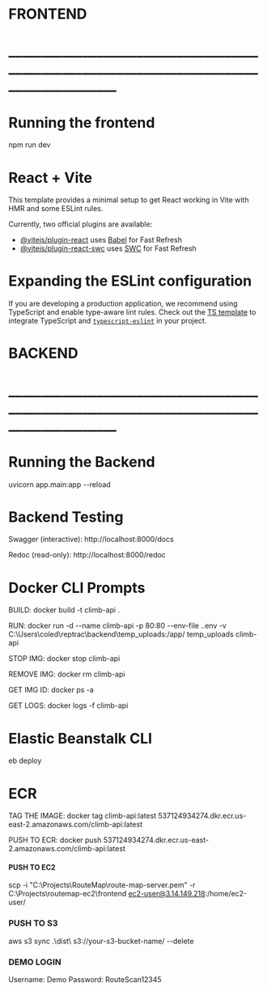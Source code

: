 # FRONTEND
# __________________________________________________________________________________________

# Running the frontend

npm run dev

# React + Vite

This template provides a minimal setup to get React working in Vite with HMR and some ESLint rules.

Currently, two official plugins are available:

- [@vitejs/plugin-react](https://github.com/vitejs/vite-plugin-react/blob/main/packages/plugin-react/README.md) uses [Babel](https://babeljs.io/) for Fast Refresh
- [@vitejs/plugin-react-swc](https://github.com/vitejs/vite-plugin-react-swc) uses [SWC](https://swc.rs/) for Fast Refresh

# Expanding the ESLint configuration

If you are developing a production application, we recommend using TypeScript and enable type-aware lint rules. Check out the [TS template](https://github.com/vitejs/vite/tree/main/packages/create-vite/template-react-ts) to integrate TypeScript and [`typescript-eslint`](https://typescript-eslint.io) in your project.


# BACKEND
# __________________________________________________________________________________________

# Running the Backend 

 uvicorn app.main:app --reload 

# Backend Testing

Swagger (interactive): http://localhost:8000/docs

Redoc (read-only): http://localhost:8000/redoc

# Docker CLI Prompts

BUILD:              docker build -t climb-api . 

RUN:                docker run -d --name climb-api -p 80:80 --env-file .\.env -v C:\Users\coled\reptrac\backend\temp_uploads:/app/ temp_uploads climb-api
        
STOP IMG:           docker stop climb-api 

REMOVE IMG:         docker rm   climb-api

GET IMG ID:         docker ps -a 

GET LOGS:           docker logs -f climb-api 

# Elastic Beanstalk CLI

eb deploy 

# ECR

TAG THE IMAGE:      docker tag climb-api:latest 537124934274.dkr.ecr.us-east-2.amazonaws.com/climb-api:latest

PUSH TO ECR:        docker push 537124934274.dkr.ecr.us-east-2.amazonaws.com/climb-api:latest


#### PUSH TO EC2
scp -i "C:\Projects\RouteMap\route-map-server.pem" -r C:\Projects\routemap-ec2\frontend ec2-user@3.14.149.218:/home/ec2-user/


### PUSH TO S3
aws s3 sync .\dist\ s3://your-s3-bucket-name/ --delete


### DEMO LOGIN

Username: Demo
Password: RouteScan12345